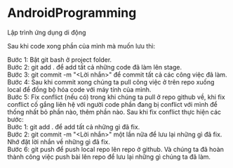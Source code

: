 # AndroidProgramming
Lập trình ứng dụng di động


Sau khi code xong phần của mình mà muốn lưu thì:  

Bước 1: Bật git bash ở project folder.  
Bước 2: git add . để add tất cả những code đã làm lên stage.  
Bước 3: git commit -m "<Lời nhắn>" để commit tất cả các công việc đã làm.  
Bước 4: Sau khi commit xong chúng ta pull công việc ở trên repo xuống local để đồng bộ hóa code với máy tính của mình.  
Bước 5: Fix conflict (nếu có) trong khi chúng ta pull ở repo github về, khi fix conflict cố gắng liên hệ với người code phần đang bị conflict với mình để thống nhất bỏ phần nào, thêm phần nào. Sau khi fix conflict thực hiện các bước:  
Bước 1: git add . để add tất cả những gì đã fix.  
Bước 2: git commit -m "<Lời nhắn>" một lần nữa để lưu lại những gì đã fix. Nhớ đặt lời nhắn về những gì đã fix.  
Bước 6: git push để push local repo lên repo ở github. Và chúng ta đã hoàn thành công việc push bài lên repo để lưu lại những gì chúng ta đã làm.  
